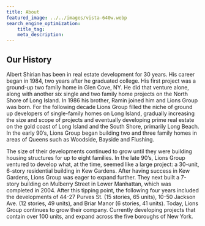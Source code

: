 ```yaml
---
title: About
featured_image: ../../images/vista-640w.webp
search_engine_optimization:
    title_tag:
    meta_description:
---
```


## Our History

Albert Shirian has been in real estate development for 30 years. His career began in 1984, two years after he graduated college. His first project was a ground-up two family home in Glen Cove, NY. He did that venture alone, along with another six single and two family home projects on the North Shore of Long Island. In 1986 his brother, Ramin joined him and Lions Group was born. For the following decade Lions Group filled the niche of ground up developers of single-family homes on Long Island, gradually increasing the size and scope of projects and eventually developing prime real estate on the gold coast of Long Island and the South Shore, primarily Long Beach. In the early 90’s, Lions Group began building two and three family homes in areas of Queens such as Woodside, Bayside and Flushing.

The size of their developments continued to grow until they were building housing structures for up to eight families. In the late 90’s, Lions Group ventured to develop what, at the time, seemed like a large project: a 30-unit, 6-story residential building in Kew Gardens. After having success in Kew Gardens, Lions Group was eager to expand further. They next built a 7-story building on Mulberry Street in Lower Manhattan, which was completed in 2004. After this tipping point, the following four years included the developments of 44-27 Purves St. (15 stories, 65 units), 10-50 Jackson Ave. (12 stories, 49 units), and Briar Manor (6 stories, 41 units). Today, Lions Group continues to grow their company. Currently developing projects that contain over 100 units, and expand across the five boroughs of New York. 